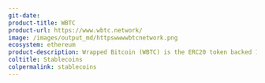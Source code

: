```yaml
---
git-date: 
product-title: WBTC
product-url: https://www.wbtc.network/
image: /images/output_md/httpswwwwbtcnetwork.png
ecosystem: ethereum
product-description: Wrapped Bitcoin (WBTC) is the ERC20 token backed 1&#58;1 with Bitcoin. [WBTC origins with Benedict Chan, CTO of BitGo](/wbtc).
coltitle: Stablecoins
colpermalink: stablecoins
---
```

